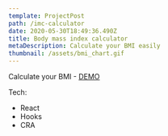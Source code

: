 ```yaml
---
template: ProjectPost
path: /imc-calculator
date: 2020-05-30T18:49:36.490Z
title: Body mass index calculator
metaDescription: Calculate your BMI easily
thumbnail: /assets/bmi_chart.gif
---
```

Calculate your BMI - [DEMO](https://imcfronttest.zomervinicius.now.sh/)

Tech:

* React
* Hooks
* CRA